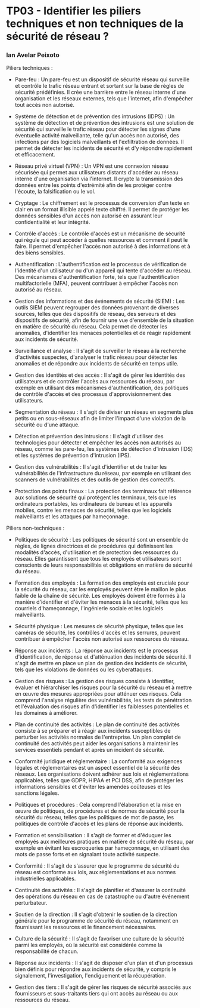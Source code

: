 # TP03 - Identifier les piliers techniques et non techniques de la sécurité de réseau ?

### Ian Avelar Peixoto

Piliers techniques :

- Pare-feu : Un pare-feu est un dispositif de sécurité réseau qui surveille et contrôle le trafic réseau entrant et sortant sur la base de règles de sécurité prédéfinies. Il crée une barrière entre le réseau interne d'une organisation et les réseaux externes, tels que l'internet, afin d'empêcher tout accès non autorisé.

- Système de détection et de prévention des intrusions (IDPS) : Un système de détection et de prévention des intrusions est une solution de sécurité qui surveille le trafic réseau pour détecter les signes d'une éventuelle activité malveillante, telle qu'un accès non autorisé, des infections par des logiciels malveillants et l'exfiltration de données. Il permet de détecter les incidents de sécurité et d'y répondre rapidement et efficacement.

- Réseau privé virtuel (VPN) : Un VPN est une connexion réseau sécurisée qui permet aux utilisateurs distants d'accéder au réseau interne d'une organisation via l'internet. Il crypte la transmission des données entre les points d'extrémité afin de les protéger contre l'écoute, la falsification ou le vol.

- Cryptage : Le chiffrement est le processus de conversion d'un texte en clair en un format illisible appelé texte chiffré. Il permet de protéger les données sensibles d'un accès non autorisé en assurant leur confidentialité et leur intégrité.

- Contrôle d'accès : Le contrôle d'accès est un mécanisme de sécurité qui régule qui peut accéder à quelles ressources et comment il peut le faire. Il permet d'empêcher l'accès non autorisé à des informations et à des biens sensibles.

- Authentification : L'authentification est le processus de vérification de l'identité d'un utilisateur ou d'un appareil qui tente d'accéder au réseau. Des mécanismes d'authentification forte, tels que l'authentification multifactorielle (MFA), peuvent contribuer à empêcher l'accès non autorisé au réseau.

- Gestion des informations et des événements de sécurité (SIEM) : Les outils SIEM peuvent regrouper des données provenant de diverses sources, telles que des dispositifs de réseau, des serveurs et des dispositifs de sécurité, afin de fournir une vue d'ensemble de la situation en matière de sécurité du réseau. Cela permet de détecter les anomalies, d'identifier les menaces potentielles et de réagir rapidement aux incidents de sécurité.

- Surveillance et analyse : Il s'agit de surveiller le réseau à la recherche d'activités suspectes, d'analyser le trafic réseau pour détecter les anomalies et de répondre aux incidents de sécurité en temps utile.

- Gestion des identités et des accès : Il s'agit de gérer les identités des utilisateurs et de contrôler l'accès aux ressources du réseau, par exemple en utilisant des mécanismes d'authentification, des politiques de contrôle d'accès et des processus d'approvisionnement des utilisateurs.

- Segmentation du réseau : Il s'agit de diviser un réseau en segments plus petits ou en sous-réseaux afin de limiter l'impact d'une violation de la sécurité ou d'une attaque.

- Détection et prévention des intrusions : Il s'agit d'utiliser des technologies pour détecter et empêcher les accès non autorisés au réseau, comme les pare-feu, les systèmes de détection d'intrusion (IDS) et les systèmes de prévention d'intrusion (IPS).

- Gestion des vulnérabilités : Il s'agit d'identifier et de traiter les vulnérabilités de l'infrastructure du réseau, par exemple en utilisant des scanners de vulnérabilités et des outils de gestion des correctifs.

- Protection des points finaux : La protection des terminaux fait référence aux solutions de sécurité qui protègent les terminaux, tels que les ordinateurs portables, les ordinateurs de bureau et les appareils mobiles, contre les menaces de sécurité, telles que les logiciels malveillants et les attaques par hameçonnage.

Piliers non-techniques :

- Politiques de sécurité : Les politiques de sécurité sont un ensemble de règles, de lignes directrices et de procédures qui définissent les modalités d'accès, d'utilisation et de protection des ressources du réseau. Elles garantissent que tous les employés et utilisateurs sont conscients de leurs responsabilités et obligations en matière de sécurité du réseau.

- Formation des employés : La formation des employés est cruciale pour la sécurité du réseau, car les employés peuvent être le maillon le plus faible de la chaîne de sécurité. Les employés doivent être formés à la manière d'identifier et d'éviter les menaces à la sécurité, telles que les courriels d'hameçonnage, l'ingénierie sociale et les logiciels malveillants.

- Sécurité physique : Les mesures de sécurité physique, telles que les caméras de sécurité, les contrôles d'accès et les serrures, peuvent contribuer à empêcher l'accès non autorisé aux ressources du réseau.

- Réponse aux incidents : La réponse aux incidents est le processus d'identification, de réponse et d'atténuation des incidents de sécurité. Il s'agit de mettre en place un plan de gestion des incidents de sécurité, tels que les violations de données ou les cyberattaques.

- Gestion des risques : La gestion des risques consiste à identifier, évaluer et hiérarchiser les risques pour la sécurité du réseau et à mettre en œuvre des mesures appropriées pour atténuer ces risques. Cela comprend l'analyse régulière des vulnérabilités, les tests de pénétration et l'évaluation des risques afin d'identifier les faiblesses potentielles et les domaines à améliorer.

- Plan de continuité des activités : Le plan de continuité des activités consiste à se préparer et à réagir aux incidents susceptibles de perturber les activités normales de l'entreprise. Un plan complet de continuité des activités peut aider les organisations à maintenir les services essentiels pendant et après un incident de sécurité.

- Conformité juridique et réglementaire : La conformité aux exigences légales et réglementaires est un aspect essentiel de la sécurité des réseaux. Les organisations doivent adhérer aux lois et réglementations applicables, telles que GDPR, HIPAA et PCI DSS, afin de protéger les informations sensibles et d'éviter les amendes coûteuses et les sanctions légales.

- Politiques et procédures : Cela comprend l'élaboration et la mise en œuvre de politiques, de procédures et de normes de sécurité pour la sécurité du réseau, telles que les politiques de mot de passe, les politiques de contrôle d'accès et les plans de réponse aux incidents.

- Formation et sensibilisation : Il s'agit de former et d'éduquer les employés aux meilleures pratiques en matière de sécurité du réseau, par exemple en évitant les escroqueries par hameçonnage, en utilisant des mots de passe forts et en signalant toute activité suspecte.

- Conformité : Il s'agit de s'assurer que le programme de sécurité du réseau est conforme aux lois, aux réglementations et aux normes industrielles applicables.

- Continuité des activités : Il s'agit de planifier et d'assurer la continuité des opérations du réseau en cas de catastrophe ou d'autre événement perturbateur.

- Soutien de la direction : Il s'agit d'obtenir le soutien de la direction générale pour le programme de sécurité du réseau, notamment en fournissant les ressources et le financement nécessaires.

- Culture de la sécurité : Il s'agit de favoriser une culture de la sécurité parmi les employés, où la sécurité est considérée comme la responsabilité de chacun.

- Réponse aux incidents : Il s'agit de disposer d'un plan et d'un processus bien définis pour répondre aux incidents de sécurité, y compris le signalement, l'investigation, l'endiguement et la récupération.

- Gestion des tiers : Il s'agit de gérer les risques de sécurité associés aux fournisseurs et sous-traitants tiers qui ont accès au réseau ou aux ressources du réseau.

